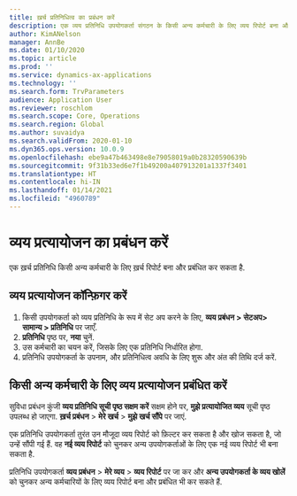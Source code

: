 ```yaml
---
title: ख़र्च प्रतिनिधित्व का प्रबंधन करें
description: एक व्यय प्रतिनिधि उपयोगकर्ता संगठन के किसी अन्य कर्मचारी के लिए व्यय रिपोर्ट बना और प्रबंधित कर सकता है.
author: KimANelson
manager: AnnBe
ms.date: 01/10/2020
ms.topic: article
ms.prod: ''
ms.service: dynamics-ax-applications
ms.technology: ''
ms.search.form: TrvParameters
audience: Application User
ms.reviewer: roschlom
ms.search.scope: Core, Operations
ms.search.region: Global
ms.author: suvaidya
ms.search.validFrom: 2020-01-10
ms.dyn365.ops.version: 10.0.9
ms.openlocfilehash: ebe9a47b463498e8e79058019a0b28320590639b
ms.sourcegitcommit: 9f31b33ed6e7f1b49200a407913201a1337f3401
ms.translationtype: HT
ms.contentlocale: hi-IN
ms.lasthandoff: 01/14/2021
ms.locfileid: "4960789"
---
```

# <a name="manage-expense-delegation"></a>व्यय प्रत्यायोजन का प्रबंधन करें

एक ख़र्च प्रतिनिधि किसी अन्य कर्मचारी के लिए ख़र्च रिपोर्ट बना और प्रबंधित कर सकता है.

## <a name="configure-expense-delegation"></a>व्यय प्रत्यायोजन कॉन्फ़िगर करें

1. किसी उपयोगकर्ता को व्यय प्रतिनिधि के रूप में सेट अप करने के लिए, **व्यय प्रबंधन > सेटअप> सामान्य > प्रतिनिधि** पर जाएँ.
2. **प्रतिनिधि** पृष्ठ पर, **नया** चुनें.
3. उस कर्मचारी का चयन करें, जिसके लिए एक प्रतिनिधि निर्धारित होगा. 
4. प्रतिनिधि उपयोगकर्ता के उपनाम, और प्रतिनिधित्व अवधि के लिए शुरू और अंत की तिथि दर्ज करें.

## <a name="manage-expense-delegation-for-another-employee"></a>किसी अन्य कर्मचारी के लिए व्यय प्रत्यायोजन प्रबंधित करें

सुविधा प्रबंधन कुंजी **व्यय प्रतिनिधि सूची पृष्ठ सक्षम करें** सक्षम होने पर, **मुझे प्रत्‍यायोजित व्यय** सूची पृष्ठ उपलब्ध हो जाएगा. **ख़र्च प्रबंधन** > **मेरे खर्च** > **मुझे खर्च सौंपे** पर जाएं.

एक प्रतिनिधि उपयोगकर्ता तुरंत उन मौजूदा व्यय रिपोर्ट को फ़िल्टर कर सकता है और खोज सकता है, जो उन्हें सौंपी गई हैं. वह **नई व्यय रिपोर्ट** को चुनकर अन्य उपयोगकर्ताओं के लिए एक नई व्यय रिपोर्ट भी बना सकता है.

प्रतिनिधि उपयोगकर्ता **व्यय प्रबंधन** > **मेरे व्यय** > **व्यय रिपोर्ट** पर जा कर और **अन्य उपयोगकर्ता के व्यय खोलें** को चुनकर अन्य कर्मचारियों के लिए व्यय रिपोर्ट बना और प्रबंधित भी कर सकते हैं.
